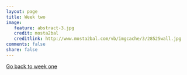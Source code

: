 ```yaml
---
layout: page 
title: Week two 
image: 
   feature: abstract-3.jpg
   credit: mosta2bal
   creditlink: http://www.mosta2bal.com/vb/imgcache/3/28525wall.jpg
comments: false
share: false 
---
```










<div style="float: left"> 
<a href="{{ site.url }}/leisure-hospitality/project/week-1/" class="btn">Go back to week one</a>
</div>

<!--<div style="float: right"> 
<a href="{{ site.url }}/leisure-hospitality/project/week-3/" class="btn">Go to week three</a>
</div> !-->
